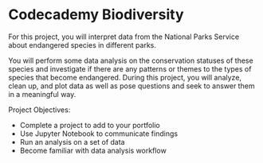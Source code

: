 # Codecademy Biodiversity
 
For this project, you will interpret data from the National Parks Service about endangered species
in different parks.

You will perform some data analysis on the conservation statuses of these species and investigate 
if there are any patterns or themes to the types of species that become endangered. During this project,
you will analyze, clean up, and plot data as well as pose questions and seek to answer them in a meaningful 
way.

Project Objectives:
- Complete a project to add to your portfolio 
- Use Jupyter Notebook to communicate findings
- Run an analysis on a set of data
- Become familiar with data analysis workflow